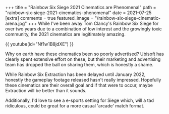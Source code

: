 +++
title = "Rainbow Six Siege 2021 Cinematics are Phenomenal"
path = "rainbow-six-siege-2021-cinematics-phenomenal"
date = 2021-07-25
[extra]
comments = true
featured_image = "/rainbow-six-siege-cinematic-arena.jpg"
+++
While I've been away Tom Clancy's Rainbow Six Siege for over two years due to a combination of low interest and the growingly toxic community, the 2021 cinematics are legitimately amazing.
<!-- more -->

{{ youtube(id="Nf1w1B8jdXE") }}

Why on earth have these cinematics been so poorly advertised? Ubisoft has clearly spent extensive effort on these, but their marketing and advertising team has dropped the ball on sharing them, which is honestly a shame.

While Rainbow Six Extraction has been delayed until January 2022, honestly the gameplay footage released hasn't really impressed. Hopefully these cinematics are their overall goal and if that were to occur, maybe Extraction will be better than it sounds.

Additionally, I'd love to see a e-sports setting for Siege which, will a tad ridiculous, could be great for a more casual 'arcade' match format.